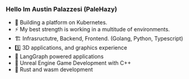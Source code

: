 ### Hello Im Austin Palazzesi (PaleHazy)

- 🔭 Building a platform on Kubernetes.
- ⚡ My best strength is working in a multitude of environments.
- 🏗️ Infrasructutre, Backend, Frontend. (Golang, Python, Typescript)
- 3️⃣ 3D applications, and graphics experience
- 🦜 LangGraph powered applications
- 🌱 Unreal Engine Game Development with C++
- 🦀 Rust and wasm development
